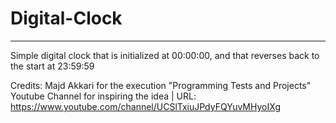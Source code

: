 # Digital-Clock

----------------

Simple digital clock that is initialized at 00:00:00, and that reverses back to the start at 23:59:59

Credits: Majd Akkari for the execution
		 "Programming Tests and Projects" Youtube Channel for inspiring the idea | URL: https://www.youtube.com/channel/UCSlTxiuJPdyFQYuvMHyoIXg
